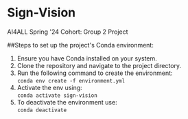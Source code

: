 # Sign-Vision
AI4ALL Spring '24 Cohort: Group 2 Project 


##Steps to set up the project's Conda environment:

1. Ensure you have Conda installed on your system.
2. Clone the repository and navigate to the project directory.
3. Run the following command to create the environment:  
`conda env create -f environment.yml`
4. Activate the env using:  
   `conda activate sign-vision`
5. To deactivate the environment use:  
   `conda deactivate`
